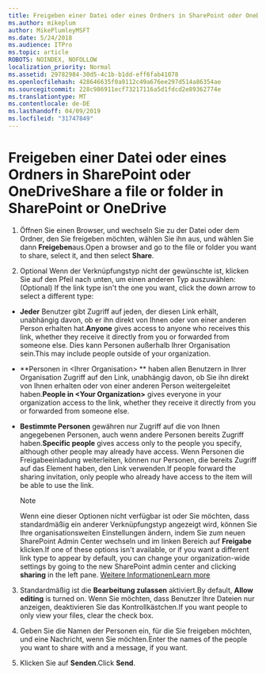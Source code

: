 ```yaml
---
title: Freigeben einer Datei oder eines Ordners in SharePoint oder OneDrive
ms.author: mikeplum
author: MikePlumleyMSFT
ms.date: 5/24/2018
ms.audience: ITPro
ms.topic: article
ROBOTS: NOINDEX, NOFOLLOW
localization_priority: Normal
ms.assetid: 29782984-30d5-4c1b-b1dd-eff6fab41078
ms.openlocfilehash: 428646635f0a9112c49a676ee297d514a86354ae
ms.sourcegitcommit: 228c986911ecf73217116a5d1fdcd2e89362774e
ms.translationtype: MT
ms.contentlocale: de-DE
ms.lasthandoff: 04/09/2019
ms.locfileid: "31747849"
---
```

# <a name="share-a-file-or-folder-in-sharepoint-or-onedrive"></a><span data-ttu-id="15da8-102">Freigeben einer Datei oder eines Ordners in SharePoint oder OneDrive</span><span class="sxs-lookup"><span data-stu-id="15da8-102">Share a file or folder in SharePoint or OneDrive</span></span>

1. <span data-ttu-id="15da8-103">Öffnen Sie einen Browser, und wechseln Sie zu der Datei oder dem Ordner, den Sie freigeben möchten, wählen Sie ihn aus, und wählen Sie dann **Freigeben**aus.</span><span class="sxs-lookup"><span data-stu-id="15da8-103">Open a browser and go to the file or folder you want to share, select it, and then select **Share**.</span></span> 
    
2. <span data-ttu-id="15da8-104">Optional Wenn der Verknüpfungstyp nicht der gewünschte ist, klicken Sie auf den Pfeil nach unten, um einen anderen Typ auszuwählen:</span><span class="sxs-lookup"><span data-stu-id="15da8-104">(Optional) If the link type isn't the one you want, click the down arrow to select a different type:</span></span>
    
  - <span data-ttu-id="15da8-105">**Jeder** Benutzer gibt Zugriff auf jeden, der diesen Link erhält, unabhängig davon, ob er ihn direkt von Ihnen oder von einer anderen Person erhalten hat.</span><span class="sxs-lookup"><span data-stu-id="15da8-105">**Anyone** gives access to anyone who receives this link, whether they receive it directly from you or forwarded from someone else.</span></span> <span data-ttu-id="15da8-106">Dies kann Personen außerhalb Ihrer Organisation sein.</span><span class="sxs-lookup"><span data-stu-id="15da8-106">This may include people outside of your organization.</span></span> 
    
  - <span data-ttu-id="15da8-107">\*\*Personen in \<Ihrer Organisation\> \*\* haben allen Benutzern in Ihrer Organisation Zugriff auf den Link, unabhängig davon, ob Sie ihn direkt von Ihnen erhalten oder von einer anderen Person weitergeleitet haben.</span><span class="sxs-lookup"><span data-stu-id="15da8-107">**People in \<Your Organization\>** gives everyone in your organization access to the link, whether they receive it directly from you or forwarded from someone else.</span></span> 
    
  - <span data-ttu-id="15da8-108">**Bestimmte Personen** gewähren nur Zugriff auf die von Ihnen angegebenen Personen, auch wenn andere Personen bereits Zugriff haben.</span><span class="sxs-lookup"><span data-stu-id="15da8-108">**Specific people** gives access only to the people you specify, although other people may already have access.</span></span> <span data-ttu-id="15da8-109">Wenn Personen die Freigabeeinladung weiterleiten, können nur Personen, die bereits Zugriff auf das Element haben, den Link verwenden.</span><span class="sxs-lookup"><span data-stu-id="15da8-109">If people forward the sharing invitation, only people who already have access to the item will be able to use the link.</span></span> 
    
    > [!NOTE]
    > <span data-ttu-id="15da8-110">Wenn eine dieser Optionen nicht verfügbar ist oder Sie möchten, dass standardmäßig ein anderer Verknüpfungstyp angezeigt wird, können Sie Ihre organisationsweiten Einstellungen ändern, indem Sie zum neuen SharePoint Admin Center wechseln und im linken Bereich auf **Freigabe** klicken.</span><span class="sxs-lookup"><span data-stu-id="15da8-110">If one of these options isn't available, or if you want a different link type to appear by default, you can change your organization-wide settings by going to the new SharePoint admin center and clicking **sharing** in the left pane.</span></span> [<span data-ttu-id="15da8-111">Weitere Informationen</span><span class="sxs-lookup"><span data-stu-id="15da8-111">Learn more</span></span>](https://go.microsoft.com/fwlink/?linkid=866426)
  
3. <span data-ttu-id="15da8-112">Standardmäßig ist die **Bearbeitung zulassen** aktiviert.</span><span class="sxs-lookup"><span data-stu-id="15da8-112">By default, **Allow editing** is turned on.</span></span> <span data-ttu-id="15da8-113">Wenn Sie möchten, dass Benutzer Ihre Dateien nur anzeigen, deaktivieren Sie das Kontrollkästchen.</span><span class="sxs-lookup"><span data-stu-id="15da8-113">If you want people to only view your files, clear the check box.</span></span> 
    
4. <span data-ttu-id="15da8-114">Geben Sie die Namen der Personen ein, für die Sie freigeben möchten, und eine Nachricht, wenn Sie möchten.</span><span class="sxs-lookup"><span data-stu-id="15da8-114">Enter the names of the people you want to share with and a message, if you want.</span></span>
    
5. <span data-ttu-id="15da8-115">Klicken Sie auf **Senden**.</span><span class="sxs-lookup"><span data-stu-id="15da8-115">Click **Send**.</span></span> 
    

